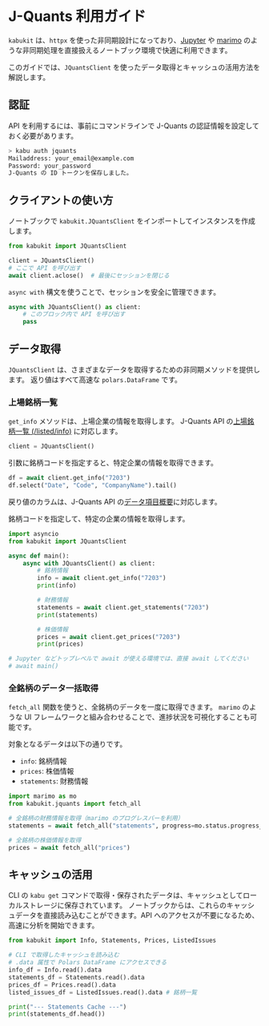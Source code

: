 # J-Quants 利用ガイド

`kabukit` は、`httpx` を使った非同期設計になっており、[Jupyter](https://jupyter.org/) や [marimo](https://marimo.io/) のような非同期処理を直接扱えるノートブック環境で快適に利用できます。

このガイドでは、`JQuantsClient` を使ったデータ取得とキャッシュの活用方法を解説します。

## 認証

API を利用するには、事前にコマンドラインで J-Quants の認証情報を設定しておく必要があります。

```bash
> kabu auth jquants
Mailaddress: your_email@example.com
Password: your_password
J-Quants の ID トークンを保存しました。
```

## クライアントの使い方

ノートブックで `kabukit.JQuantsClient` をインポートしてインスタンスを作成します。

```python exec="1" source="1"
from kabukit import JQuantsClient

client = JQuantsClient()
# ここで API を呼び出す
await client.aclose()  # 最後にセッションを閉じる
```

`async with` 構文を使うことで、セッションを安全に管理できます。

```python exec="1" source="1"
async with JQuantsClient() as client:
    # このブロック内で API を呼び出す
    pass
```

## データ取得

`JQuantsClient` は、さまざまなデータを取得するための非同期メソッドを提供します。
返り値はすべて高速な `polars.DataFrame` です。

### 上場銘柄一覧

`get_info` メソッドは、上場企業の情報を取得します。
J-Quants API の[上場銘柄一覧 (/listed/info)](https://jpx.gitbook.io/j-quants-ja/api-reference/listed_info) に対応します。

```python .md#_
client = JQuantsClient()
```

引数に銘柄コードを指定すると、特定企業の情報を取得できます。

```python exec="1" source="material-block"
df = await client.get_info("7203")
df.select("Date", "Code", "CompanyName").tail()
```

戻り値のカラムは、J-Quants API の[データ項目概要](https://jpx.gitbook.io/j-quants-ja/api-reference/listed_info#dta)に対応します。

銘柄コードを指定して、特定の企業の情報を取得します。

```python
import asyncio
from kabukit import JQuantsClient

async def main():
    async with JQuantsClient() as client:
        # 銘柄情報
        info = await client.get_info("7203")
        print(info)

        # 財務情報
        statements = await client.get_statements("7203")
        print(statements)

        # 株価情報
        prices = await client.get_prices("7203")
        print(prices)

# Jupyter などトップレベルで await が使える環境では、直接 await してください
# await main()
```

### 全銘柄のデータ一括取得

`fetch_all` 関数を使うと、全銘柄のデータを一度に取得できます。
`marimo` のような UI フレームワークと組み合わせることで、進捗状況を可視化することも可能です。

対象となるデータは以下の通りです。

- `info`: 銘柄情報
- `prices`: 株価情報
- `statements`: 財務情報

```python
import marimo as mo
from kabukit.jquants import fetch_all

# 全銘柄の財務情報を取得（marimo のプログレスバーを利用）
statements = await fetch_all("statements", progress=mo.status.progress_bar)

# 全銘柄の株価情報を取得
prices = await fetch_all("prices")
```

## キャッシュの活用

CLI の `kabu get` コマンドで取得・保存されたデータは、キャッシュとしてローカルストレージに保存されています。
ノートブックからは、これらのキャッシュデータを直接読み込むことができます。API へのアクセスが不要になるため、高速に分析を開始できます。

```python
from kabukit import Info, Statements, Prices, ListedIssues

# CLI で取得したキャッシュを読み込む
# .data 属性で Polars DataFrame にアクセスできる
info_df = Info.read().data
statements_df = Statements.read().data
prices_df = Prices.read().data
listed_issues_df = ListedIssues.read().data # 銘柄一覧

print("--- Statements Cache ---")
print(statements_df.head())
```
